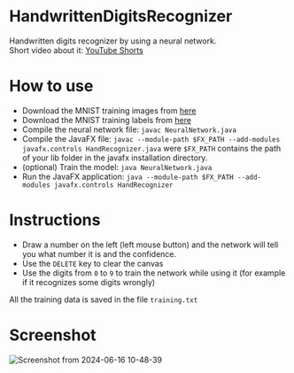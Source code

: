 # HandwrittenDigitsRecognizer
Handwritten digits recognizer by using a neural network.  
Short video about it: [YouTube Shorts](https://youtube.com/shorts/ZE2NT-mdVBc?si=nZa1vGP0JAuYuont)

# How to use
* Download the MNIST training images from [here](http://yann.lecun.com/exdb/mnist/train-images-idx3-ubyte.gz)
* Download the MNIST training labels from [here](http://yann.lecun.com/exdb/mnist/train-labels-idx1-ubyte.gz)
* Compile the neural network file: `javac NeuralNetwork.java`
* Compile the JavaFX file: `javac --module-path $FX_PATH --add-modules javafx.controls HandRecognizer.java` were `$FX_PATH` contains the path of your lib folder in the javafx installation directory.
* (optional) Train the model: `java NeuralNetwork.java`
* Run the JavaFX application: `java --module-path $FX_PATH --add-modules javafx.controls HandRecognizer`

# Instructions
* Draw a number on the left (left mouse button) and the network will tell you what number it is and the confidence.
* Use the `DELETE` key to clear the canvas
* Use the digits from `0` to `9` to train the network while using it (for example if it recognizes some digits wrongly)

All the training data is saved in the file `training.txt`

# Screenshot
![Screenshot from 2024-06-16 10-48-39](https://github.com/OrangoMango/HandwrittenDigitsRecognizer/assets/61402409/4866073f-8b18-4dd2-bc1c-e757dcd15a07)
